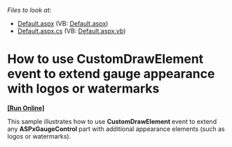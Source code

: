 <!-- default file list -->
*Files to look at*:

* [Default.aspx](./CS/CustomDraw/Default.aspx) (VB: [Default.aspx](./VB/CustomDraw/Default.aspx))
* [Default.aspx.cs](./CS/CustomDraw/Default.aspx.cs) (VB: [Default.aspx.vb](./VB/CustomDraw/Default.aspx.vb))
<!-- default file list end -->
# How to use CustomDrawElement event to extend gauge appearance with logos or watermarks
<!-- run online -->
**[[Run Online]](https://codecentral.devexpress.com/e3461/)**
<!-- run online end -->


<p>This sample illustrates how to use <strong>CustomDrawElement </strong>event to extend any <strong>ASPxGaugeControl </strong>part with additional appearance elements (such as logos or watermarks).<br />
</p>

<br/>


